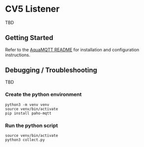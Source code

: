 # CV5 Listener

TBD

## Getting Started

Refer to the [AquaMQTT README](./../../AquaMQTT/README.md) for installation and configuration instructions.

## Debugging / Troubleshooting

TBD

### Create the python environment

```
python3 -m venv venv
source venv/bin/activate
pip install paho-mqtt
```

### Run the python script

```
source venv/bin/activate
python3 collect.py
```